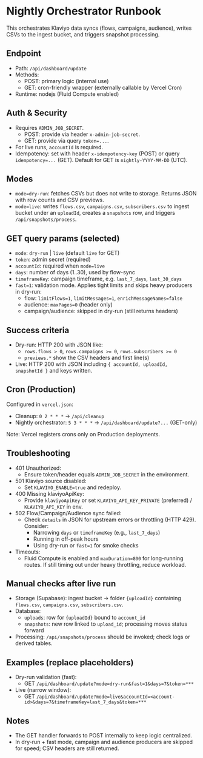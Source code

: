 # Nightly Orchestrator Runbook

This orchestrates Klaviyo data syncs (flows, campaigns, audience), writes CSVs to the ingest bucket, and triggers snapshot processing.

## Endpoint

- Path: `/api/dashboard/update`
- Methods:
  - POST: primary logic (internal use)
  - GET: cron-friendly wrapper (externally callable by Vercel Cron)
- Runtime: nodejs (Fluid Compute enabled)

## Auth & Security

- Requires `ADMIN_JOB_SECRET`.
  - POST: provide via header `x-admin-job-secret`.
  - GET: provide via query `token=...`.
- For live runs, `accountId` is required.
- Idempotency: set with header `x-idempotency-key` (POST) or query `idempotency=...` (GET). Default for GET is `nightly-YYYY-MM-DD` (UTC).

## Modes

- `mode=dry-run`: fetches CSVs but does not write to storage. Returns JSON with row counts and CSV previews.
- `mode=live`: writes `flows.csv`, `campaigns.csv`, `subscribers.csv` to ingest bucket under an `uploadId`, creates a `snapshots` row, and triggers `/api/snapshots/process`.

## GET query params (selected)

- `mode`: `dry-run` | `live` (default `live` for GET)
- `token`: admin secret (required)
- `accountId`: required when `mode=live`
- `days`: number of days (1..30), used by flow-sync
- `timeframeKey`: campaign timeframe, e.g. `last_7_days`, `last_30_days`
- `fast=1`: validation mode. Applies tight limits and skips heavy producers in dry-run:
  - flow: `limitFlows=1`, `limitMessages=1`, `enrichMessageNames=false`
  - audience: `maxPages=0` (header only)
  - campaign/audience: skipped in dry-run (still returns headers)

## Success criteria

- Dry-run: HTTP 200 with JSON like:
  - `rows.flows > 0`, `rows.campaigns >= 0`, `rows.subscribers >= 0`
  - `previews.*` show the CSV headers and first line(s)
- Live: HTTP 200 with JSON including `{ accountId, uploadId, snapshotId }` and keys written.

## Cron (Production)

Configured in `vercel.json`:

- Cleanup: `0 2 * * *` → `/api/cleanup`
- Nightly orchestrator: `5 3 * * *` → `/api/dashboard/update?...` (GET-only)

Note: Vercel registers crons only on Production deployments.

## Troubleshooting

- 401 Unauthorized:
  - Ensure token/header equals `ADMIN_JOB_SECRET` in the environment.
- 501 Klaviyo source disabled:
  - Set `KLAVIYO_ENABLE=true` and redeploy.
- 400 Missing klaviyoApiKey:
  - Provide `klaviyoApiKey` or set `KLAVIYO_API_KEY_PRIVATE` (preferred) / `KLAVIYO_API_KEY` in env.
- 502 Flow/Campaign/Audience sync failed:
  - Check `details` in JSON for upstream errors or throttling (HTTP 429). Consider:
    - Narrowing `days` or `timeframeKey` (e.g., `last_7_days`)
    - Running in off-peak hours
    - Using dry-run or `fast=1` for smoke checks
- Timeouts:
  - Fluid Compute is enabled and `maxDuration=800` for long-running routes. If still timing out under heavy throttling, reduce workload.

## Manual checks after live run

- Storage (Supabase): ingest bucket → folder `{uploadId}` containing `flows.csv`, `campaigns.csv`, `subscribers.csv`.
- Database:
  - `uploads`: row for `{uploadId}` bound to `account_id`
  - `snapshots`: new row linked to `upload_id`; processing moves status forward
- Processing: `/api/snapshots/process` should be invoked; check logs or derived tables.

## Examples (replace placeholders)

- Dry-run validation (fast):
  - GET `/api/dashboard/update?mode=dry-run&fast=1&days=7&token=***`
- Live (narrow window):
  - GET `/api/dashboard/update?mode=live&accountId=<account-id>&days=7&timeframeKey=last_7_days&token=***`

## Notes

- The GET handler forwards to POST internally to keep logic centralized.
- In dry-run + fast mode, campaign and audience producers are skipped for speed; CSV headers are still returned.
